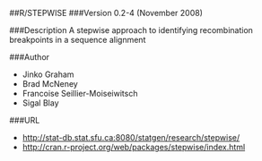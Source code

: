 ##R/STEPWISE
###Version
0.2-4 (November 2008)

###Description
A stepwise approach to identifying recombination breakpoints in a sequence alignment

###Author
* Jinko Graham
* Brad McNeney
* Francoise Seillier-Moiseiwitsch
* Sigal Blay

###URL
* http://stat-db.stat.sfu.ca:8080/statgen/research/stepwise/
* http://cran.r-project.org/web/packages/stepwise/index.html


